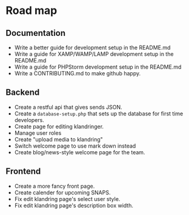 # Road map
## Documentation
* Write a better guide for development setup in the README.md
* Write a guide for XAMP/WAMP/LAMP development setup in the README.md
* Write a guide for PHPStorm development setup in the README.md
* Write a CONTRIBUTING.md to make github happy.

## Backend
* Create a restful api that gives sends JSON.
* Create a `database-setup.php` that sets up the database for first time developers.
* Create page for editing klandringer.
* Manage user roles
* Create "upload media to klandring"
* Switch welcome page to use mark down instead
* Create blog/news-style welcome page for the team.

## Frontend
* Create a more fancy front page.
* Create calender for upcoming SNAPS.
* Fix edit klandring page's select user style.
* Fix edit klandring page's description box width.